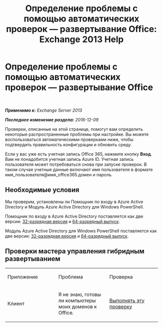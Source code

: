 ﻿---
title: 'Определение проблемы с помощью автоматических проверок — развертывание Office: Exchange 2013 Help'
TOCTitle: Определение проблемы с помощью автоматических проверок — развертывание Office
ms:assetid: 77d4587c-7fd5-4231-931e-3d6608e622f4
ms:mtpsurl: https://technet.microsoft.com/ru-ru/library/Dn793978(v=EXCHG.150)
ms:contentKeyID: 62633048
ms.date: 05/22/2018
mtps_version: v=EXCHG.150
ms.translationtype: MT
---

# Определение проблемы с помощью автоматических проверок — развертывание Office

 

_**Применимо к:** Exchange Server 2013_

_**Последнее изменение раздела:** 2016-12-09_

Проверки, описанные на этой странице, помогут вам определить некоторые распространенные проблемы при настройке. Вы можете воспользоваться автоматическими проверками ниже, чтобы подтвердить правильность конфигурации и обновить среду.

Если у вас уже есть учетная запись Office 365, нажмите кнопку **Вход**. Вам не понадобится учетная запись Azure ID. Учетная запись пользователя может потребоваться снова при запуске проверок. В таком случае учетные данные включают имя пользователя в формате имя\_пользователя@имя\_office365.домен и пароль.

## Необходимые условия

Мы проверим, установлены ли Помощник по входу в Azure Active Directory и Модуль Azure Active Directory для Windows PowerShell.

Помощник по входу в Azure Active Directory поставляется как две версии: [32-разрядная версия](https://go.microsoft.com/fwlink/?linkid=286261) и [64-разрядный выпуск](https://go.microsoft.com/fwlink/?linkid=286262).

Модуль Azure Active Directory для Windows PowerShell поставляется как две версии: [32-разрядная версия](https://go.microsoft.com/fwlink/?linkid=286258) и [64-разрядный выпуск](https://go.microsoft.com/fwlink/?linkid=286259).

## Проверки мастера управления гибридным развертыванием


<table>
<colgroup>
<col style="width: 33%" />
<col style="width: 33%" />
<col style="width: 33%" />
</colgroup>
<tbody>
<tr class="odd">
<td><p>Приложение</p></td>
<td><p>Проблема</p></td>
<td><p>Проверка</p></td>
</tr>
<tr class="even">
<td><p>Клиент</p></td>
<td><p>Я не знаю, готовы ли компьютеры моих доменов к Office.</p></td>
<td><p><a href="https://go.microsoft.com/?linkid=9834911">Выполнять эту проверку</a></p></td>
</tr>
</tbody>
</table>

